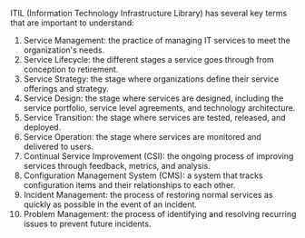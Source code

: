 ITIL (Information Technology Infrastructure Library) has several key terms that are important to understand:
1. Service Management: the practice of managing IT services to meet the organization's needs.
2. Service Lifecycle: the different stages a service goes through from conception to retirement.
3. Service Strategy: the stage where organizations define their service offerings and strategy.
4. Service Design: the stage where services are designed, including the service portfolio, service level agreements, and technology architecture.
5. Service Transition: the stage where services are tested, released, and deployed.
6. Service Operation: the stage where services are monitored and delivered to users.
7. Continual Service Improvement (CSI): the ongoing process of improving services through feedback, metrics, and analysis.
8. Configuration Management System (CMS): a system that tracks configuration items and their relationships to each other.
9. Incident Management: the process of restoring normal services as quickly as possible in the event of an incident.
10. Problem Management: the process of identifying and resolving recurring issues to prevent future incidents.
